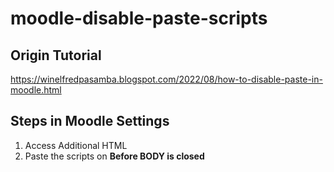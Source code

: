 # moodle-disable-paste-scripts

## Origin Tutorial
https://winelfredpasamba.blogspot.com/2022/08/how-to-disable-paste-in-moodle.html

## Steps in Moodle Settings

1) Access Additional HTML
2) Paste the scripts on <b>Before BODY is closed</b>
